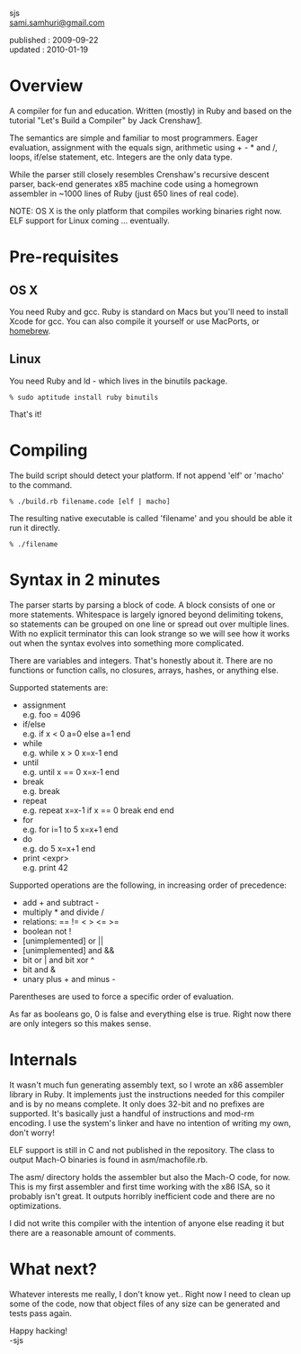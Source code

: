 sjs<br>
[sami.samhuri@gmail.com](mailto:sami.samhuri@gmail.com)<br>

published : 2009-09-22<br>
updated   : 2010-01-19


Overview
========

A compiler for fun and education.  Written (mostly) in Ruby and based
on the tutorial "Let's Build a Compiler" by Jack Crenshaw[1].

[1]: http://compilers.iecc.com/crenshaw/

The semantics are simple and familiar to most programmers.  Eager
evaluation, assignment with the equals sign, arithmetic using + - *
and /, loops, if/else statement, etc.  Integers are the only data
type.

While the parser still closely resembles Crenshaw's recursive descent
parser, back-end generates x85 machine code using a homegrown
assembler in ~1000 lines of Ruby (just 650 lines of real code).

NOTE: OS X is the only platform that compiles working binaries right
now.  ELF support for Linux coming ... eventually.


Pre-requisites
==============

OS X
----

You need Ruby and gcc.  Ruby is standard on Macs but you'll need to
install Xcode for gcc.  You can also compile it yourself or use
MacPorts, or [homebrew](http://github.com/mxcl/homebrew).

Linux
-----

You need Ruby and ld - which lives in the binutils package.

    % sudo aptitude install ruby binutils

That's it!


Compiling
=========

The build script should detect your platform.  If not append 'elf' or
'macho' to the command.

    % ./build.rb filename.code [elf | macho]

The resulting native executable is called 'filename' and you should be
able it run it directly.

    % ./filename


Syntax in 2 minutes
===================

The parser starts by parsing a block of code.  A block consists of one
or more statements.  Whitespace is largely ignored beyond delimiting
tokens, so statements can be grouped on one line or spread out over
multiple lines.  With no explicit terminator this can look strange so
we will see how it works out when the syntax evolves into something
more complicated.

There are variables and integers.  That's honestly about it.  There
are no functions or function calls, no closures, arrays, hashes, or
anything else.

Supported statements are:

 * assignment<br>   e.g. foo = 4096
 * if/else<br>      e.g. if x < 0 a=0 else a=1 end
 * while<br>        e.g. while x > 0 x=x-1 end
 * until<br>        e.g. until x == 0 x=x-1 end
 * break<br>        e.g. break
 * repeat<br>       e.g. repeat x=x-1 if x == 0 break end end
 * for<br>          e.g. for i=1 to 5 x=x+1 end
 * do<br>           e.g. do 5 x=x+1 end
 * print &lt;expr&gt;<br>        e.g. print 42

Supported operations are the following, in increasing order of
precedence:

 * add + and subtract -
 * multiply * and divide /
 * relations: == != < > <= >=
 * boolean not !
 * [unimplemented] or ||
 * [unimplemented] and &&
 * bit or | and bit xor ^
 * bit and &
 * unary plus + and minus -

Parentheses are used to force a specific order of evaluation.

As far as booleans go, 0 is false and everything else is true.  Right
now there are only integers so this makes sense.


Internals
=========

It wasn't much fun generating assembly text, so I wrote an x86
assembler library in Ruby.  It implements just the instructions needed
for this compiler and is by no means complete.  It only does 32-bit
and no prefixes are supported.  It's basically just a handful of
instructions and mod-rm encoding.  I use the system's linker and have
no intention of writing my own, don't worry!

ELF support is still in C and not published in the repository.  The
class to output Mach-O binaries is found in asm/machofile.rb.

The asm/ directory holds the assembler but also the Mach-O code, for
now.  This is my first assembler and first time working with the x86
ISA, so it probably isn't great.  It outputs horribly inefficient code
and there are no optimizations.

I did not write this compiler with the intention of anyone else
reading it but there are a reasonable amount of comments.


What next?
==========

Whatever interests me really, I don't know yet..  Right now I need to
clean up some of the code, now that object files of any size can be
generated and tests pass again.


Happy hacking!<br>
-sjs